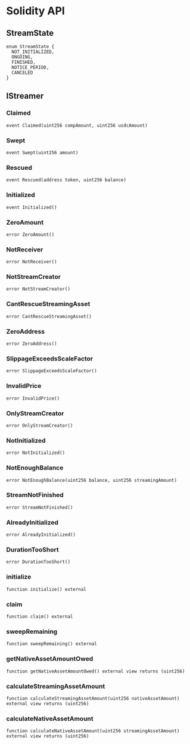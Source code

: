 # Solidity API

## StreamState

```solidity
enum StreamState {
  NOT_INITIALIZED,
  ONGOING,
  FINISHED,
  NOTICE_PERIOD,
  CANCELED
}
```

## IStreamer

### Claimed

```solidity
event Claimed(uint256 compAmount, uint256 usdcAmount)
```

### Swept

```solidity
event Swept(uint256 amount)
```

### Rescued

```solidity
event Rescued(address token, uint256 balance)
```

### Initialized

```solidity
event Initialized()
```

### ZeroAmount

```solidity
error ZeroAmount()
```

### NotReceiver

```solidity
error NotReceiver()
```

### NotStreamCreator

```solidity
error NotStreamCreator()
```

### CantRescueStreamingAsset

```solidity
error CantRescueStreamingAsset()
```

### ZeroAddress

```solidity
error ZeroAddress()
```

### SlippageExceedsScaleFactor

```solidity
error SlippageExceedsScaleFactor()
```

### InvalidPrice

```solidity
error InvalidPrice()
```

### OnlyStreamCreator

```solidity
error OnlyStreamCreator()
```

### NotInitialized

```solidity
error NotInitialized()
```

### NotEnoughBalance

```solidity
error NotEnoughBalance(uint256 balance, uint256 streamingAmount)
```

### StreamNotFinished

```solidity
error StreamNotFinished()
```

### AlreadyInitialized

```solidity
error AlreadyInitialized()
```

### DurationTooShort

```solidity
error DurationTooShort()
```

### initialize

```solidity
function initialize() external
```

### claim

```solidity
function claim() external
```

### sweepRemaining

```solidity
function sweepRemaining() external
```

### getNativeAssetAmountOwed

```solidity
function getNativeAssetAmountOwed() external view returns (uint256)
```

### calculateStreamingAssetAmount

```solidity
function calculateStreamingAssetAmount(uint256 nativeAssetAmount) external view returns (uint256)
```

### calculateNativeAssetAmount

```solidity
function calculateNativeAssetAmount(uint256 streamingAssetAmount) external view returns (uint256)
```

